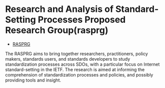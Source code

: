 # Research and Analysis of Standard-Setting Processes Proposed Research Group(rasprg)

* [RASPRG](https://datatracker.ietf.org/group/rasprg/about/)

The RASPRG aims to bring together researchers, practitioners, policy makers, standards users, and standards developers to study standardization processes across SDOs, with a particular focus on Internet standard-setting in the IETF. The research is aimed at   informing the comprehension of standardization processes and policies, and possibly providing tools and insight.
